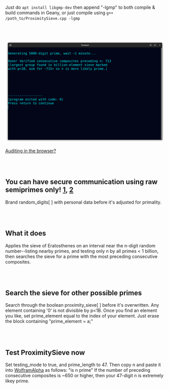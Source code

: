 <!--
Generates 100-100k-digit prime checked with p<1B and preceded by ~715 verified
consecutive composites (largest group found in billion-element sieve.) 1m run-time.
-->



Just do ```apt install libgmp-dev``` then append "-lgmp" to both compile & build commands in Geany, or just compile using ```g++ /path_to/ProximitySieve.cpp -lgmp```

<br>
<br>

<p align="center">
  <img src="https://raw.githubusercontent.com/compromise-evident/ProximitySieve/main/Other/Terminal_1e7e80a733141b26347773097d387d7af7f1352f0ebeac197513aef59582e1b1.png">
</p>

[Auditing in the browser?](https://coliru.stacked-crooked.com/a/a45981fab7e7f7af)

<br>
<br>

## You can have secure communication using raw semiprimes only! [1](https://twitter.com/redNVR/status/1715952926626103454), [2](https://github.com/compromise-evident/WhatNot/blob/main/Primality-adjusting%20branded%20strings.pdf)

Brand random_digits[ ] with personal data before it's adjusted for primality.

<br>
<br>

## What it does

Applies the sieve of Eratosthenes on an  interval near the n-digit
random number--listing nearby primes, and testing only n by all primes < 1 billion,
then searches the sieve for a prime with the most preceding consecutive composites.

<br>
<br>

## Search the sieve for other possible primes

Search through the boolean proximity_sieve[ ] before it's overwritten.
Any element containing '0' is not divisible by p<1B. Once you find an element
you like, set prime_element equal to the index of your element.
Just erase the block containing "prime_element = a;"

<br>
<br>

## Test ProximitySieve now

Set testing_mode to true, and prime_length to 47.
Then copy n and paste it into [WolframAlpha](https://www.wolframalpha.com/)
as follows: "is n prime" If the number of preceding consecutive composites
is ~650 or higher, then your 47-digit n is extremely likey prime.
